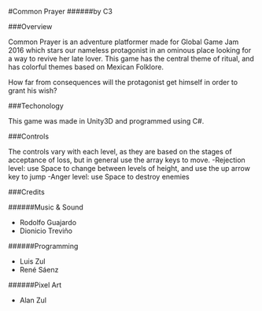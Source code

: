 #Common Prayer
######by C3

###Overview

Common Prayer is an adventure platformer made for Global Game Jam 2016 which stars our nameless protagonist in an ominous place looking for a way to revive her late lover. This game has the central theme of ritual, and has colorful themes based on Mexican Folklore.

How far from consequences will the protagonist get himself in order to grant his wish?

###Techonology

This game was made in Unity3D and programmed using C#.

###Controls

The controls vary with each level, as they are based on the stages of acceptance of loss, but in general use the array keys to move.
-Rejection level: use Space to change between levels of height, and use the up arrow key to jump
-Anger level: use Space to destroy enemies

###Credits

######Music & Sound
- Rodolfo Guajardo
- Dionicio Treviño

######Programming
- Luis Zul
- René Sáenz

######Pixel Art
- Alan Zul
